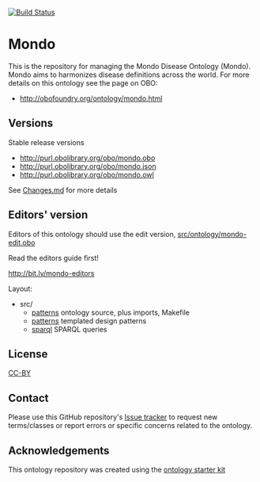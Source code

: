 [![Build Status](https://travis-ci.org/monarch-initiative/mondo.svg?branch=master)](https://travis-ci.org/monarch-initiative/mondo)

# Mondo

This is the repository for managing the Mondo Disease Ontology (Mondo). Mondo aims to harmonizes disease definitions across the world. For more details on this ontology see the page on OBO:

 * http://obofoundry.org/ontology/mondo.html

## Versions

Stable release versions

 * http://purl.obolibrary.org/obo/mondo.obo
 * http://purl.obolibrary.org/obo/mondo.json
 * http://purl.obolibrary.org/obo/mondo.owl

See [Changes.md](Changes.md) for more details


## Editors' version

Editors of this ontology should use the edit version, [src/ontology/mondo-edit.obo](src/ontology/mondo-edit.obo)

Read the editors guide first!

http://bit.ly/mondo-editors

Layout:

 * src/
    * [patterns](src/ontology) ontology source, plus imports, Makefile
    * [patterns](src/patterns) templated design patterns
    * [sparql](src/sparql) SPARQL queries

## License
[CC-BY](https://creativecommons.org/licenses/by/3.0/)

## Contact

Please use this GitHub repository's [Issue tracker](https://github.com/monarch-initiative/mondo-build/issues) to request new terms/classes or report errors or specific concerns related to the ontology.

## Acknowledgements

This ontology repository was created using the [ontology starter kit](https://github.com/INCATools/ontology-starter-kit)


